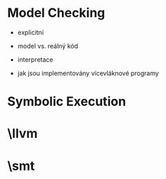 # Model Checking

- explicitní

- model vs. reálný kód

- interpretace

- jak jsou implementovány vícevláknové programy

# Symbolic Execution

# \llvm

# \smt